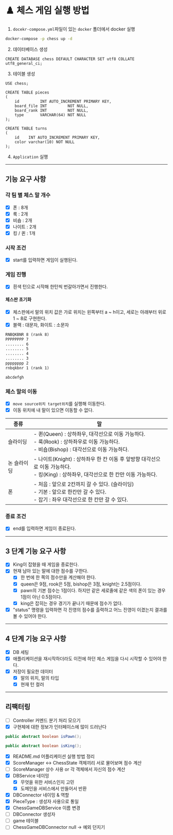 # ♟️ 체스 게임 실행 방법

1. `docekr-compose.yml`파일이 있는 `docker` 폴더에서 docker 실행
```zsh
docker-compose -p chess up -d
```

2. 데이터베이스 생성
```mysql
CREATE DATABASE chess DEFAULT CHARACTER SET utf8 COLLATE utf8_general_ci;
```

3. 테이블 생성
```mysql
USE chess;

CREATE TABLE pieces
(
    id         INT AUTO_INCREMENT PRIMARY KEY,
    board_file INT         NOT NULL,
    board_rank INT         NOT NULL,
    type       VARCHAR(64) NOT NULL
);

CREATE TABLE turns
(
    id    INT AUTO_INCREMENT PRIMARY KEY,
    color varchar(10) NOT NULL
);
```

4. `Application` 실행

---

## 기능 요구 사항

### 각 팀 별 체스 말 개수

- [x] 폰 : 8개
- [x] 룩 : 2개
- [x] 비숍 : 2개
- [x] 나이트 : 2개
- [x] 킹 / 퀸 : 1개

### 시작 조건

- [x] start를 입력하면 게임이 실행된다.

### 게임 진행

- [x] 흰색 턴으로 시작해 한턴씩 번갈아가면서 진행한다.

#### 체스판 초기화

- [x] 체스판에서 말의 위치 값은 가로 위치는 왼쪽부터 a ~ h이고, 세로는 아래부터 위로 1 ~ 8로 구현한다.
- [x] 블랙 : 대문자, 화이트 : 소문자

```markdown
RNBQKBNR 8 (rank 8)
PPPPPPPP 7
........ 6
........ 5
........ 4
........ 3
pppppppp 2
rnbqkbnr 1 (rank 1)

abcdefgh
```

### 체스 말의 이동

- [x] `move source위치 target위치`를 실행해 이동한다.
- [x] 이동 위치에 내 말이 있으면 이동할 수 없다.

| 종류     | 말                                                                                                      |
|--------|--------------------------------------------------------------------------------------------------------|
| 슬라이딩   |- 퀸(Queen) : 상하좌우, 대각선으로 이동 가능하다.<br /> - 룩(Rook) : 상하좌우로 이동 가능하다. <br /> - 비숍(Bishop) : 대각선으로 이동 가능하다. |
| 논 슬라이딩 |- 나이트(Knight) : 상하좌우 한 칸 이동 후 앞방향 대각선으로 이동 가능하다.<br /> - 킹(King) : 상하좌우, 대각선으로 한 칸만 이동 가능하다.|
|폰|- 처음 : 앞으로 2칸까지 갈 수 있다. (슬라이딩)<br />- 기본 : 앞으로 한칸만 갈 수 있다.<br />- 잡기 : 좌우 대각선으로 한 칸만 갈 수 있다.|


### 종료 조건

- [x] end를 입력하면 게임이 종료된다.

---

## 3 단계 기능 요구 사항
- [x] King이 잡혔을 때 게임을 종료한다.
- [x] 현재 남아 있는 말에 대한 점수를 구한다.
  - [x] 한 번에 한 쪽의 점수만을 계산해야 한다.
  - [x] queen은 9점, rook은 5점, bishop은 3점, knight는 2.5점이다.
  - [x] pawn의 기본 점수는 1점이다. 하지만 같은 세로줄에 같은 색의 폰이 있는 경우 1점이 아닌 0.5점이다.
  - [x] king은 잡히는 경우 경기가 끝나기 때문에 점수가 없다.
- [x] "status" 명령을 입력하면 각 진영의 점수를 출력하고 어느 진영이 이겼는지 결과를 볼 수 있어야 한다.

---

## 4 단계 기능 요구 사항
- [x] DB 세팅
- [x] 애플리케이션을 재시작하더라도 이전에 하던 체스 게임을 다시 시작할 수 있어야 한다.
- [x] 저장이 필요한 데이터
  - [x] 말의 위치, 말의 타입
  - [x] 현재 턴 컬러

---

## 리팩터링
- [ ] Controller 커멘드 분기 처리 모으기
- [x] 구현체에 대한 정보가 인터페이스에 많이 드러난다
```java
public abstract boolean isPawn();

public abstract boolean isKing();
```
- [x] README.md 어플리케이션 실행 방법 정리
- [x] ScoreManager ↔️ ChessState 객체끼리 서로 물어보며 점수 계산
- [ ] ScoreManager 상수 사용 or 각 객체에서 자신의 점수 계산
- [x] DBService 네이밍
  - [x] 무엇을 위한 서비스인지 고민
  - [x] 도메인을 서비스에서 만들어서 반환
- [x] DBConnector 네이밍 & 역할
- [x] PieceType : 생성자 사용으로 통일
- [x] ChessGameDBService 이름 변경
- [ ] DBConnector 생성자
- [ ] game 테이블
- [ ] ChessGameDBConnector null -> 예외 던지기
